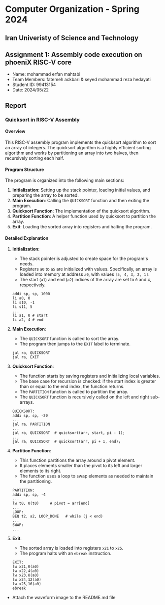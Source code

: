 Computer Organization - Spring 2024
==============================================================
## Iran Univeristy of Science and Technology
## Assignment 1: Assembly code execution on phoeniX RISC-V core

- Name: mohammad erfan mahtabi
- Team Members: fatemeh ackbari & seyed mohammad reza hedayati
- Student ID: 99413154
- Date: 2024/05/22

## Report

### Quicksort in RISC-V Assembly

#### Overview
This RISC-V assembly program implements the quicksort algorithm to sort an array of integers. The quicksort algorithm is a highly efficient sorting algorithm and works by partitioning an array into two halves, then recursively sorting each half.

#### Program Structure
The program is organized into the following main sections:
1. **Initialization**: Setting up the stack pointer, loading initial values, and preparing the array to be sorted.
2. **Main Execution**: Calling the `QUICKSORT` function and then exiting the program.
3. **Quicksort Function**: The implementation of the quicksort algorithm.
4. **Partition Function**: A helper function used by quicksort to partition the array.
5. **Exit**: Loading the sorted array into registers and halting the program.

#### Detailed Explanation

1. **Initialization**:
    - The stack pointer is adjusted to create space for the program's needs.
    - Registers `a0` to `a5` are initialized with values. Specifically, an array is loaded into memory at address `a0`, with values `[5, 4, 3, 2, 1]`.
    - The start (`a1`) and end (`a2`) indices of the array are set to `0` and `4`, respectively.

    ```assembly
    addi sp, sp, 1000
    li a0, 0
    li s10, -1
    li s11, 5
    ...
    li a1, 0 # start
    li a2, 4 # end
    ```

2. **Main Execution**:
    - The `QUICKSORT` function is called to sort the array.
    - The program then jumps to the `EXIT` label to terminate.

    ```assembly
    jal ra, QUICKSORT
    jal ra, EXIT
    ```

3. **Quicksort Function**:
    - The function starts by saving registers and initializing local variables.
    - The base case for recursion is checked: if the start index is greater than or equal to the end index, the function returns.
    - The `PARTITION` function is called to partition the array.
    - The `QUICKSORT` function is recursively called on the left and right sub-arrays.

    ```assembly
    QUICKSORT:
    addi sp, sp, -20
    ...
    jal ra, PARTITION
    ...
    jal ra, QUICKSORT  # quicksort(arr, start, pi - 1);
    ...
    jal ra, QUICKSORT  # quicksort(arr, pi + 1, end);
    ```

4. **Partition Function**:
    - This function partitions the array around a pivot element.
    - It places elements smaller than the pivot to its left and larger elements to its right.
    - The function uses a loop to swap elements as needed to maintain the partitioning.

    ```assembly
    PARTITION:
    addi sp, sp, -4
    ...
    lw t0, 0(t0)     # pivot = arr[end]
    ...
    LOOP:
    BEQ t2, a2, LOOP_DONE   # while (j < end)
    ...
    SWAP:
    ...
    ```

5. **Exit**:
    - The sorted array is loaded into registers `x21` to `x25`.
    - The program halts with an `ebreak` instruction.

    ```assembly
    EXIT:
    lw x21,0(a0)
    lw x22,4(a0)
    lw x23,8(a0)
    lw x24,12(a0)
    lw x25,16(a0)
    ebreak
    ```

- Attach the waveform image to the README.md file